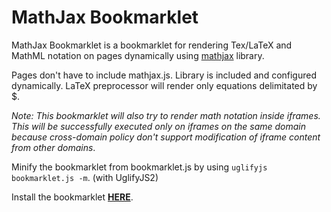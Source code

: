 MathJax Bookmarklet
===================

MathJax Bookmarklet is a bookmarklet for rendering Tex/LaTeX and MathML notation on pages dynamically using [mathjax](http://www.mathjax.org/) library.

Pages don't have to include mathjax.js. Library is included and configured dynamically. LaTeX preprocessor will render only equations delimitated by $.

*Note: This bookmarklet will also try to render math notation inside iframes. This will be successfully executed only on iframes on the same domain because cross-domain policy don't support modification of iframe content from other domains*.

Minify the bookmarklet from bookmarklet.js by using `uglifyjs bookmarklet.js -m`. (with UglifyJS2)

Install the bookmarklet **[HERE](http://checkmyworking.com/misc/mathjax-bookmarklet/)**.
